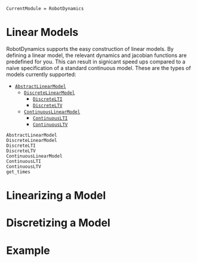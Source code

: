 ```@meta
CurrentModule = RobotDynamics
```

# Linear Models
RobotDynamics supports the easy construction of linear models. By defining a linear model, the relevant dynamics
and jacobian functions are predefined for you. This can result in signicant speed ups compared to a naive 
specification of a standard continuous model. These are the types of models currently supported:

* [`AbstractLinearModel`](@ref)
    * [`DiscreteLinearModel`](@ref)
        * [`DiscreteLTI`](@ref)
        * [`DiscreteLTV`](@ref)
    * [`ContinuousLinearModel`](@ref)
        * [`ContinuousLTI`](@ref)
        * [`ContinuousLTV`](@ref)

```@docs
AbstractLinearModel
DiscreteLinearModel
DiscreteLTI
DiscreteLTV
ContinuousLinearModel
ContinuousLTI
ContinuousLTV
get_times
```

# Linearizing a Model

# Discretizing a Model

# Example
